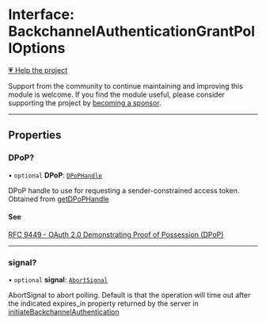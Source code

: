 # Interface: BackchannelAuthenticationGrantPollOptions

[💗 Help the project](https://github.com/sponsors/panva)

Support from the community to continue maintaining and improving this module is welcome. If you find the module useful, please consider supporting the project by [becoming a sponsor](https://github.com/sponsors/panva).

***

## Properties

### DPoP?

• `optional` **DPoP**: [`DPoPHandle`](DPoPHandle.md)

DPoP handle to use for requesting a sender-constrained access token.
Obtained from [getDPoPHandle](../functions/getDPoPHandle.md)

#### See

[RFC 9449 - OAuth 2.0 Demonstrating Proof of Possession (DPoP)](https://www.rfc-editor.org/rfc/rfc9449.html)

***

### signal?

• `optional` **signal**: [`AbortSignal`](https://developer.mozilla.org/docs/Web/API/AbortSignal)

AbortSignal to abort polling. Default is that the operation will time out
after the indicated expires_in property returned by the server in
[initiateBackchannelAuthentication](../functions/initiateBackchannelAuthentication.md)
